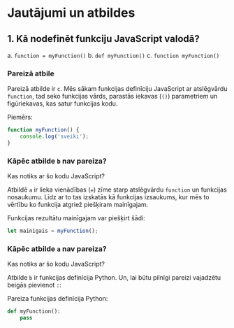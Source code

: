 # Jautājumi un atbildes

## 1. Kā nodefinēt funkciju JavaScript valodā?

a. `function = myFunction()`
b. `def myFunction()`
c. `function myFunction()`

### Pareizā atbile

Pareizā atbilde ir `c`. Mēs sākam funkcijas definīciju JavaScript ar atslēgvārdu `function`, tad seko funkcijas vārds, parastās iekavas (`()`) parametriem un figūriekavas, kas satur funkcijas kodu.

Piemērs:
```js
function myFunction() {
    console.log('sveiki');
}
```

### Kāpēc atbilde `b` nav pareiza?

Kas notiks ar šo kodu JavaScript?

Atbildē `a` ir lieka vienādības (`=`) zīme starp atslēgvārdu `function` un funkcijas nosaukumu. Līdz ar to tas izskatās kā funkcijas izsaukums, kur mēs to vērtību ko funkcija atgriež piešķiram mainīgajam.

Funkcijas rezultātu mainīgajam var piešķirt šādi:

```js
let mainigais = myFunction();
```

### Kāpēc atbilde `a` nav pareiza?

Kas notiks ar šo kodu JavaScript?

Atbilde `b` ir funkcijas definīcija Python. Un, lai būtu pilnīgi pareizi vajadzētu beigās pievienot `:`:

Pareiza funkcijas definīcija Python:

```python
def myFunction():
    pass
```
